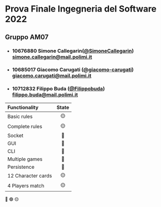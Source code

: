  # Prova Finale Ingegneria del Software 2022
## Gruppo AM07

- ###   10676880    Simone Callegarin([@SimoneCallegarin](https://github.com/SimoneCallegarin))<br>simone.callegarin@mail.polimi.it
- ###   10685017    Giacomo Carugati ([@giacomo-carugati](https://github.com/giacomo-carugati))<br>giacomo.carugati@mail.polimi.it
- ###   10712832    Filippo Buda ([@Filippobuda](https://github.com/Filippobuda))<br>filippo.buda@mail.polimi.it

| Functionality      |                       State                        |
|:-------------------|:--------------------------------------------------:|
| Basic rules        | 🟡 |
| Complete rules     | 🟡 |
| Socket             | 🔴 |
| GUI                | 🔴 |
| CLI                | 🔴 |
| Multiple games     | 🔴 |
| Persistence        | 🔴 |
| 12 Character cards | 🟡 |
| 4 Players match    | 🟡 |

🔴
🟢
🟡
